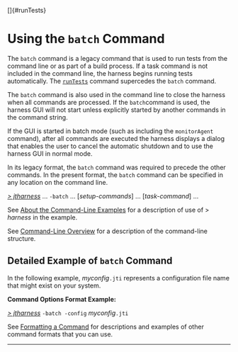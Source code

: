 <!---
  $Id$

  Copyright (c) 2001, 2024, Oracle and/or its affiliates. All rights reserved.
  DO NOT ALTER OR REMOVE COPYRIGHT NOTICES OR THIS FILE HEADER.

  This code is free software; you can redistribute it and/or modify it
  under the terms of the GNU General Public License version 2 only, as
  published by the Free Software Foundation.  Oracle designates this
  particular file as subject to the "Classpath" exception as provided
  by Oracle in the LICENSE file that accompanied this code.

  This code is distributed in the hope that it will be useful, but WITHOUT
  ANY WARRANTY; without even the implied warranty of MERCHANTABILITY or
  FITNESS FOR A PARTICULAR PURPOSE.  See the GNU General Public License
  version 2 for more details (a copy is included in the LICENSE file that
  accompanied this code).

  You should have received a copy of the GNU General Public License version
  2 along with this work; if not, write to the Free Software Foundation,
  Inc., 51 Franklin St, Fifth Floor, Boston, MA 02110-1301 USA.

  Please contact Oracle, 500 Oracle Parkway, Redwood Shores, CA 94065 USA
  or visit www.oracle.com if you need additional information or have any
  questions.
-->

[]{#runTests}

# Using the `batch` Command

The `batch` command is a legacy command that is used to run tests from the command line or as part
of a build process. If a task command is not included in the command line, the harness begins
running tests automatically. The [`runTests`](runTests.html) command supercedes the `batch` command.

The `batch` command is also used in the command line to close the harness when all commands are
processed. If the `batch`command is used, the harness GUI will not start unless explicitly started
by another commands in the command string.

If the GUI is started in batch mode (such as including the `monitorAgent` command), after all
commands are executed the harness displays a dialog that enables the user to cancel the automatic
shutdown and to use the harness GUI in normal mode.

In its legacy format, the `batch` command was required to precede the other commands. In the present
format, the `batch` command can be specified in any location on the command line.

[*\> jtharness*](aboutExamples.html) \... `-batch` \... \[*setup-commands*\] \... \[*task-command*\]
\...

See [About the Command-Line Examples](aboutExamples.html) for a description of use of \> *harness*
in the example.

See [Command-Line Overview](commandLine.html) for a description of the command-line structure.

## Detailed Example of `batch` Command

In the following example, *myconfig*`.jti` represents a configuration file name that might exist on
your system.

**Command Options Format Example:**

[*\> jtharness*](aboutExamples.html) `-batch -config` *myconfig*`.jti`

See [Formatting a Command](formatCommands.html) for descriptions and examples of other command
formats that you can use.

----------------------------------------------------------------------------------------------------


